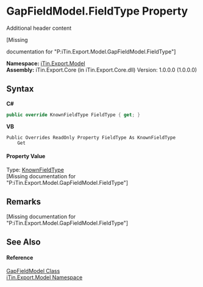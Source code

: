 # GapFieldModel.FieldType Property 
Additional header content 

\[Missing <summary> documentation for "P:iTin.Export.Model.GapFieldModel.FieldType"\]

**Namespace:**&nbsp;<a href="ef57ffcc-e95e-b212-5a46-9aa6f5a3511f">iTin.Export.Model</a><br />**Assembly:**&nbsp;iTin.Export.Core (in iTin.Export.Core.dll) Version: 1.0.0.0 (1.0.0.0)

## Syntax

**C#**<br />
``` C#
public override KnownFieldType FieldType { get; }
```

**VB**<br />
``` VB
Public Overrides ReadOnly Property FieldType As KnownFieldType
	Get
```


#### Property Value
Type: <a href="e2bf8edc-a1bf-65e3-bbd6-ae4e39c0e15d">KnownFieldType</a><br />\[Missing <value> documentation for "P:iTin.Export.Model.GapFieldModel.FieldType"\]

## Remarks
\[Missing <remarks> documentation for "P:iTin.Export.Model.GapFieldModel.FieldType"\]

## See Also


#### Reference
<a href="dd80c24f-7211-3ee0-fe06-bb0a9734efdc">GapFieldModel Class</a><br /><a href="ef57ffcc-e95e-b212-5a46-9aa6f5a3511f">iTin.Export.Model Namespace</a><br />